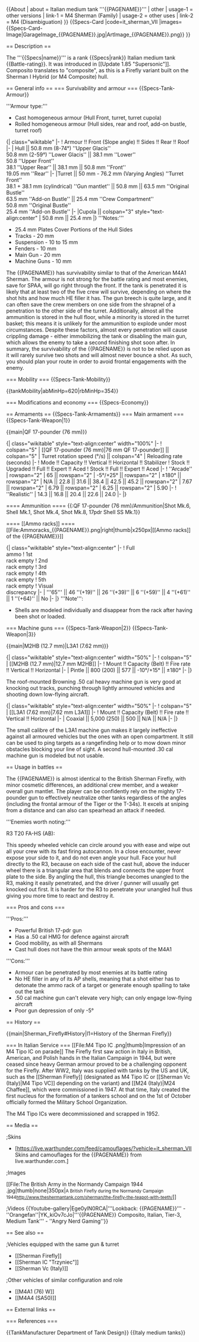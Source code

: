 {{About
| about = Italian medium tank '''{{PAGENAME}}'''
| other
| usage-1 = other versions
| link-1 = M4 Sherman (Family)
| usage-2 = other uses
| link-2 = M4 (Disambiguation)
}}
{{Specs-Card
|code=it_sherman_VII
|images={{Specs-Card-Image|GarageImage_{{PAGENAME}}.jpg|ArtImage_{{PAGENAME}}.png}}
}}

== Description ==
<!-- ''In the description, the first part should be about the history of the creation and combat usage of the vehicle, as well as its key features. In the second part, tell the reader about the ground vehicle in the game. Insert a screenshot of the vehicle, so that if the novice player does not remember the vehicle by name, he will immediately understand what kind of vehicle the article is talking about.'' -->
The '''{{Specs|name}}''' is a rank {{Specs|rank}} Italian medium tank {{Battle-rating}}. It was introduced in [[Update 1.85 "Supersonic"]]. Composito translates to "composite", as this is a Firefly variant built on the Sherman I Hybrid (or M4 Composite) hull.

== General info ==
=== Survivability and armour ===
{{Specs-Tank-Armour}}
<!-- ''Describe armour protection. Note the most well protected and key weak areas. Appreciate the layout of modules as well as the number and location of crew members. Is the level of armour protection sufficient, is the placement of modules helpful for survival in combat? If necessary use a visual template to indicate the most secure and weak zones of the armour.'' -->

'''Armour type:'''

* Cast homogeneous armour (Hull Front, turret, turret cupola)
* Rolled homogeneous armour (Hull sides, rear and roof, add-on bustle, turret roof)

{| class="wikitable"
|-
! Armour !! Front (Slope angle) !! Sides !! Rear !! Roof
|-
| Hull || 50.8 mm (8-74°) ''Upper Glacis'' <br> 50.8 mm (2-59°) ''Lower Glacis'' || 38.1 mm ''Lower'' <br> 50.8 ''Upper Front'' <br> 38.1 ''Upper Rear'' || 38.1 mm || 50.8 mm ''Front'' <br> 19.05 mm ''Rear''
|-
|Turret || 50 mm - 76.2 mm (Varying Angles) ''Turret Front'' <br> 38.1 + 38.1 mm (cylindrical) ''Gun mantlet'' || 50.8 mm || 63.5 mm ''Original Bustle'' <br> 63.5 mm ''Add-on Bustle'' || 25.4 mm ''Crew Compartment'' <br> 50.8 mm ''Original Bustle'' <br> 25.4 mm ''Add-on Bustle''
|-
|Cupola || colspan="3" style="text-align:center" | 50.8 mm || 25.4 mm
|}
'''Notes:'''

* 25.4 mm Plates Cover Portions of the Hull Sides
* Tracks - 20 mm
* Suspension - 10 to 15 mm
* Fenders - 10 mm
* Main Gun - 20 mm
* Machine Guns - 10 mm

The {{PAGENAME}} has survivability similar to that of the American M4A1 Sherman. The armour is not strong for the battle rating and most enemies, save for SPAA, will go right through the front. If the tank is penetrated it is likely that at least two of the five crew will survive, depending on where the shot hits and how much HE filler it has. The gun breech is quite large, and it can often save the crew members on one side from the shrapnel of a penetration to the other side of the turret. Additionally, almost all the ammunition is stored in the hull floor, while a minority is stored in the turret basket; this means it is unlikely for the ammunition to explode under most circumstances. Despite these factors, almost every penetration will cause crippling damage - either immobilizing the tank or disabling the main gun, which allows the enemy to take a second finishing shot soon after. In summary, the survivability of the {{PAGENAME}} is not to be relied upon as it will rarely survive two shots and will almost never bounce a shot. As such, you should plan your route in order to avoid frontal engagements with the enemy.

=== Mobility ===
{{Specs-Tank-Mobility}}
<!-- ''Write about the mobility of the ground vehicle. Estimate the specific power and manoeuvrability, as well as the maximum speed forwards and backwards.'' -->

{{tankMobility|abMinHp=620|rbMinHp=354}}

=== Modifications and economy ===
{{Specs-Economy}}

== Armaments ==
{{Specs-Tank-Armaments}}
=== Main armament ===
{{Specs-Tank-Weapon|1}}
<!-- ''Give the reader information about the characteristics of the main gun. Assess its effectiveness in a battle based on the reloading speed, ballistics and the power of shells. Do not forget about the flexibility of the fire, that is how quickly the cannon can be aimed at the target, open fire on it and aim at another enemy. Add a link to the main article on the gun: <code><nowiki>{{main|Name of the weapon}}</nowiki></code>. Describe in general terms the ammunition available for the main gun. Give advice on how to use them and how to fill the ammunition storage.'' -->
{{main|QF 17-pounder (76 mm)}}

{| class="wikitable" style="text-align:center" width="100%"
|-
! colspan="5" | [[QF 17-pounder (76 mm)|76 mm QF 17-pounder]] || colspan="5" | Turret rotation speed (°/s) || colspan="4" | Reloading rate (seconds)
|-
! Mode !! Capacity !! Vertical !! Horizontal !! Stabilizer
! Stock !! Upgraded !! Full !! Expert !! Aced
! Stock !! Full !! Expert !! Aced
|-
! ''Arcade''
| rowspan="2" | 65 || rowspan="2" | -5°/+25° || rowspan="2" | ±180° || rowspan="2" | N/A || 22.8 || 31.6 || 38.4 || 42.5 || 45.2 || rowspan="2" | 7.67 || rowspan="2" | 6.79 || rowspan="2" | 6.25 || rowspan="2" | 5.90
|-
! ''Realistic''
| 14.3 || 16.8 || 20.4 || 22.6 || 24.0
|-
|}

==== Ammunition ====
{{:QF 17-pounder (76 mm)/Ammunition|Shot Mk.6, Shell Mk.1, Shot Mk.4, Shot Mk.8, 17pdr Shell SS Mk.1}}

==== [[Ammo racks]] ====
[[File:Ammoracks_{{PAGENAME}}.png|right|thumb|x250px|[[Ammo racks]] of the {{PAGENAME}}]]
<!-- '''Last updated: 2.17.0.42''' -->
{| class="wikitable" style="text-align:center"
|-
! Full<br>ammo
! 1st<br>rack empty
! 2nd<br>rack empty
! 3rd<br>rack empty
! 4th<br>rack empty
! 5th<br>rack empty
! Visual<br>discrepancy
|-
| '''65''' || 46&nbsp;''(+19)'' || 26&nbsp;''(+39)'' || 6&nbsp;''(+59)'' || 4&nbsp;''(+61)'' || 1&nbsp;''(+64)'' || No
|-
|}
'''Note''':

* Shells are modeled individually and disappear from the rack after having been shot or loaded.

=== Machine guns ===
{{Specs-Tank-Weapon|2}}
{{Specs-Tank-Weapon|3}}
<!-- ''Offensive and anti-aircraft machine guns not only allow you to fight some aircraft but also are effective against lightly armoured vehicles. Evaluate machine guns and give recommendations on its use.'' -->
{{main|M2HB (12.7 mm)|L3A1 (7.62 mm)}}

{| class="wikitable" style="text-align:center" width="50%"
|-
! colspan="5" | [[M2HB (12.7 mm)|12.7 mm M2HB]]
|-
! Mount !! Capacity (Belt) !! Fire rate !! Vertical !! Horizontal
|-
| Pintle || 800 (200) || 577 || -10°/+15° || ±180°
|-
|}

The roof-mounted Browning .50 cal heavy machine gun is very good at knocking out tracks, punching through lightly armoured vehicles and shooting down low-flying aircraft.

{| class="wikitable" style="text-align:center" width="50%"
|-
! colspan="5" | [[L3A1 (7.62 mm)|7.62 mm L3A1]]
|-
! Mount !! Capacity (Belt) !! Fire rate !! Vertical !! Horizontal
|-
| Coaxial || 5,000 (250) || 500 || N/A || N/A
|-
|}

The small calibre of the L3A1 machine gun makes it largely ineffective against all armoured vehicles but the ones with an open compartment. It still can be used to ping targets as a rangefinding help or to mow down minor obstacles blocking your line of sight.
A second hull-mounted .30 cal machine gun is modeled but not usable.

== Usage in battles ==
<!-- ''Describe the tactics of playing in the vehicle, the features of using vehicles in the team and advice on tactics. Refrain from creating a "guide" - do not impose a single point of view but instead give the reader food for thought. Describe the most dangerous enemies and give recommendations on fighting them. If necessary, note the specifics of the game in different modes (AB, RB, SB).'' -->

The {{PAGENAME}} is almost identical to the British Sherman Firefly, with minor cosmetic differences, an additional crew member, and a weaker overall gun mantlet. The player can be confidently rely on the mighty 17-pounder gun to effectively neutralize other tanks regardless of the angles (including the frontal armour of the Tiger or the T-34s). It excels at sniping from a distance and can also can spearhead an attack if needed.

'''Enemies worth noting:'''

R3 T20 FA-HS (AB):

This speedy wheeled vehicle can circle around you with ease and wipe out all your crew with its fast firing autocannon. In a close encounter, never expose your side to it, and do not even angle your hull. Face your hull directly to the R3, because on each side of the cast hull, above the inducer wheel there is a triangular area that blends and connects the upper front plate to the side. By angling the hull, this triangle becomes unangled to the R3, making it easily penetrated, and the driver / gunner will usually get knocked out first. It is harder for the R3 to penetrate your unangled hull thus giving you more time to react and destroy it.

=== Pros and cons ===
<!-- ''Summarise and briefly evaluate the vehicle in terms of its characteristics and combat effectiveness. Mark its pros and cons in a bulleted list. Try not to use more than 6 points for each of the characteristics. Avoid using categorical definitions such as "bad", "good" and the like - use substitutions with softer forms such as "inadequate" and "effective".'' -->

'''Pros:'''

* Powerful British 17-pdr gun
* Has a .50 cal HMG for defence against aircraft
* Good mobility, as with all Shermans
* Cast hull does not have the thin armour weak spots of the M4A1

'''Cons:'''

* Armour can be penetrated by most enemies at its battle rating
* No HE filler in any of its AP shells, meaning that a shot either has to detonate the ammo rack of a target or generate enough spalling to take out the tank
* .50 cal machine gun can't elevate very high; can only engage low-flying aircraft
* Poor gun depression of only -5°

== History ==
<!-- ''Describe the history of the creation and combat usage of the vehicle in more detail than in the introduction. If the historical reference turns out to be too long, take it to a separate article, taking a link to the article about the vehicle and adding a block "/History" (example: <nowiki>https://wiki.warthunder.com/(Vehicle-name)/History</nowiki>) and add a link to it here using the <code>main</code> template. Be sure to reference text and sources by using <code><nowiki><ref></ref></nowiki></code>, as well as adding them at the end of the article with <code><nowiki><references /></nowiki></code>. This section may also include the vehicle's dev blog entry (if applicable) and the in-game encyclopedia description (under <code><nowiki>=== In-game description ===</nowiki></code>, also if applicable).'' -->

{{main|Sherman_Firefly#History|l1=History of the Sherman Firefly}}

=== In Italian Service ===
[[File:M4 Tipo IC .png|thumb|Impression of an M4 Tipo IC on parade]]
The Firefly first saw action in Italy in British, American, and Polish hands in the Italian Campaign in 1944, but were ceased since heavy German armour proved to be a challenging opponent for the Firefly. After WW2, Italy was supplied with tanks by the US and UK, such as the [[Sherman Firefly]] (designated as M4 Tipo IC or [[Sherman Vc (Italy)|M4 Tipo VC]] depending on the variant) and [[M24 (Italy)|M24 Chaffee]], which were commissioned in 1947. At that time, Italy created the first nucleus for the formation of a tankers school and on the 1st of October officially formed the Military School Organization.

The M4 Tipo ICs were decommissioned and scrapped in 1952.

== Media ==
<!-- ''Excellent additions to the article would be video guides, screenshots from the game, and photos.'' -->

;Skins

* [https://live.warthunder.com/feed/camouflages/?vehicle=it_sherman_VII Skins and camouflages for the {{PAGENAME}} from live.warthunder.com.]

;Images

[[File:The British Army in the Normandy Campaign 1944 .jpg|thumb|none|350px|<small>A British Firefly during the Normandy Campaign 1944<ref>http://www.theshermantank.com/sherman/the-firefly-the-teapot-with-teeth/</ref></small>]]

;Videos
{{Youtube-gallery|Ege0ylN0RCA|'''Lookback: {{PAGENAME}}''' - ''Orangefan''|YK_kiOv7cJo|'''{{PAGENAME}} Composito, Italian, Tier-3, Medium Tank''' - ''Angry Nerd Gaming''}}

== See also ==
<!-- ''Links to the articles on the War Thunder Wiki that you think will be useful for the reader, for example:''
* ''reference to the series of the vehicles;''
* ''links to approximate analogues of other nations and research trees.'' -->

;Vehicles equipped with the same gun & turret

* [[Sherman Firefly]]
* [[Sherman IC "Trzyniec"]]
* [[Sherman Vc (Italy)]]

;Other vehicles of similar configuration and role

* [[M4A1 (76) W]]
* [[M4A4 (SA50)]]

== External links ==
<!-- ''Paste links to sources and external resources, such as:''
* ''topic on the official game forum;''
* ''other literature.'' -->

=== References ===
<references/>

{{TankManufacturer Department of Tank Design}}
{{Italy medium tanks}}